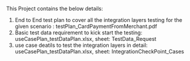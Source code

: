 This Project contains the below details:

1. End to End test plan to cover all the integration layers testing for the given scenario : testPlan_CardPaymentFromMerchant.pdf
2. Basic test data requirement to kick start the testing: useCasePlan_testDataPlan.xlsx, sheet: TestData_Request
3. use case deatils to test the integration layers in detail: useCasePlan_testDataPlan.xlsx, sheet: IntegrationCheckPoint_Cases
